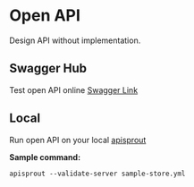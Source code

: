 # Open API

Design API without implementation.

## Swagger Hub

Test open API online [Swagger Link](https://app.swaggerhub.com/apis/nuxzero/sample-store/1.0.0)

## Local

Run open API on your local [apisprout](https://github.com/danielgtaylor/apisprout)

**Sample command:**

```
apisprout --validate-server sample-store.yml
```